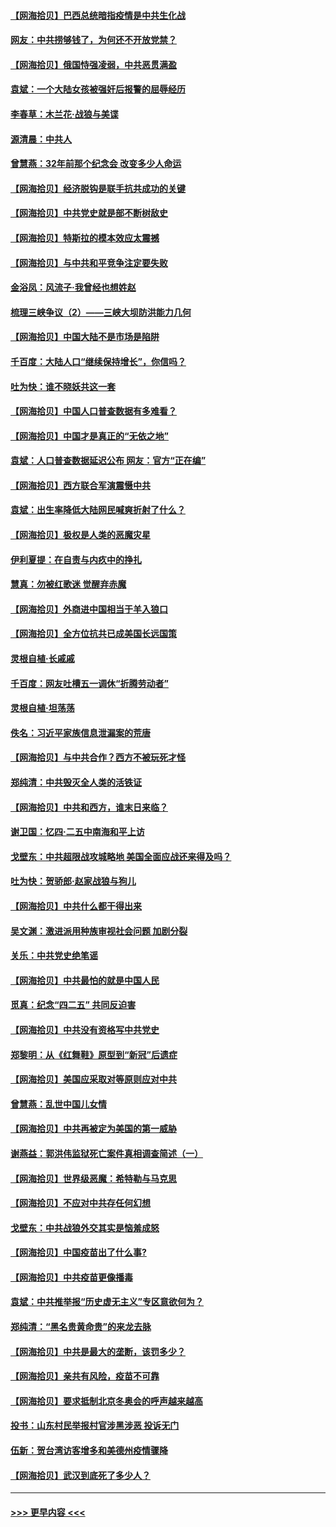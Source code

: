 #### [【网海拾贝】巴西总统暗指疫情是中共生化战](../pages/nsc993/n12938999.md?t=05120253) 
#### [网友：中共捞够钱了，为何还不开放党禁？](../pages/nsc993/n12938952.md?t=05120253) 
#### [【网海拾贝】俄国恃强凌弱，中共恶贯满盈](../pages/nsc993/n12936626.md?t=05120253) 
#### [袁斌：一个大陆女孩被强奸后报警的屈辱经历](../pages/nsc993/n12936547.md?t=05120253) 
#### [李春草：木兰花·战狼与美谍](../pages/nsc993/n12935995.md?t=05120253) 
#### [源清晨：中共人](../pages/nsc993/n12935589.md?t=05120253) 
#### [曾慧燕：32年前那个纪念会 改变多少人命运](../pages/nsc993/n12934233.md?t=05120253) 
#### [【网海拾贝】经济脱钩是联手抗共成功的关键](../pages/nsc993/n12934176.md?t=05120253) 
#### [【网海拾贝】中共党史就是部不断树敌史](../pages/nsc993/n12932844.md?t=05120253) 
#### [【网海拾贝】特斯拉的模本效应太震撼](../pages/nsc993/n12925626.md?t=05120253) 
#### [【网海拾贝】与中共和平竞争注定要失败](../pages/nsc993/n12923326.md?t=05120253) 
#### [金浴凤：风流子‧我曾经也想姓赵](../pages/nsc993/n12920911.md?t=05120253) 
#### [梳理三峡争议（2）——三峡大坝防洪能力几何](../pages/nsc993/n12920173.md?t=05120253) 
#### [【网海拾贝】中国大陆不是市场是陷阱](../pages/nsc993/n12920143.md?t=05120253) 
#### [千百度：大陆人口“继续保持增长”，你信吗？](../pages/nsc993/n12918946.md?t=05120253) 
#### [吐为快：谁不晓妖共这一套](../pages/nsc993/n12918941.md?t=05120253) 
#### [【网海拾贝】中国人口普查数据有多难看？](../pages/nsc993/n12917822.md?t=05120253) 
#### [【网海拾贝】中国才是真正的“无依之地”](../pages/nsc993/n12915845.md?t=05120253) 
#### [袁斌：人口普查数据延迟公布 网友：官方“正在编”](../pages/nsc993/n12915748.md?t=05120253) 
#### [【网海拾贝】西方联合军演震慑中共](../pages/nsc993/n12913466.md?t=05120253) 
#### [袁斌：出生率降低大陆网民喊爽折射了什么？](../pages/nsc993/n12913365.md?t=05120253) 
#### [【网海拾贝】极权是人类的恶魔灾星](../pages/nsc993/n12910697.md?t=05120253) 
#### [伊利夏提：在自责与内疚中的挣扎](../pages/nsc993/n12910493.md?t=05120253) 
#### [慧真：勿被红歌迷 觉醒弃赤魔](../pages/nsc993/n12910485.md?t=05120253) 
#### [【网海拾贝】外商进中国相当于羊入狼口](../pages/nsc993/n12908274.md?t=05120253) 
#### [【网海拾贝】全方位抗共已成美国长远国策](../pages/nsc993/n12906878.md?t=05120253) 
#### [灵根自植‧长戚戚](../pages/nsc993/n12905585.md?t=05120253) 
#### [千百度：网友吐槽五一调休“折腾劳动者”](../pages/nsc993/n12905934.md?t=05120253) 
#### [灵根自植‧坦荡荡](../pages/nsc993/n12905562.md?t=05120253) 
#### [佚名：习近平家族信息泄漏案的荒唐](../pages/nsc993/n12904705.md?t=05120253) 
#### [【网海拾贝】与中共合作？西方不被玩死才怪](../pages/nsc993/n12903873.md?t=05120253) 
#### [郑纯清：中共毁灭全人类的活铁证](../pages/nsc993/n12903785.md?t=05120253) 
#### [【网海拾贝】中共和西方，谁末日来临？](../pages/nsc993/n12903482.md?t=05120253) 
#### [谢卫国：忆四‧二五中南海和平上访](../pages/nsc993/n12902192.md?t=05120253) 
#### [戈壁东：中共超限战攻城略地 美国全面应战还来得及吗？](../pages/nsc993/n12902297.md?t=05120253) 
#### [吐为快：贺骄郎‧赵家战狼与狗儿](../pages/nsc993/n12902280.md?t=05120253) 
#### [【网海拾贝】中共什么都干得出来](../pages/nsc993/n12897500.md?t=05120253) 
#### [吴文渊：激进派用种族审视社会问题 加剧分裂](../pages/nsc993/n12893881.md?t=05120253) 
#### [关乐：中共党史绝笔谣](../pages/nsc993/n12897270.md?t=05120253) 
#### [【网海拾贝】中共最怕的就是中国人民](../pages/nsc993/n12894705.md?t=05120253) 
#### [觅真：纪念“四二五” 共同反迫害](../pages/nsc993/n12894553.md?t=05120253) 
#### [【网海拾贝】中共没有资格写中共党史](../pages/nsc993/n12892231.md?t=05120253) 
#### [郑黎明：从《红舞鞋》原型到“新冠”后遗症](../pages/nsc993/n12890469.md?t=05120253) 
#### [【网海拾贝】美国应采取对等原则应对中共](../pages/nsc993/n12889176.md?t=05120253) 
#### [曾慧燕：乱世中国儿女情](../pages/nsc993/n12887931.md?t=05120253) 
#### [【网海拾贝】中共再被定为美国的第一威胁](../pages/nsc993/n12887580.md?t=05120253) 
#### [谢燕益：郭洪伟监狱死亡案件真相调查简述（一）](../pages/nsc993/n12885648.md?t=05120253) 
#### [【网海拾贝】世界级恶魔：希特勒与马克思](../pages/nsc993/n12884062.md?t=05120253) 
#### [【网海拾贝】不应对中共存任何幻想](../pages/nsc993/n12881460.md?t=05120253) 
#### [戈壁东：中共战狼外交其实是恼羞成怒](../pages/nsc993/n12880392.md?t=05120253) 
#### [【网海拾贝】中国疫苗出了什么事?](../pages/nsc993/n12879124.md?t=05120253) 
#### [【网海拾贝】中共疫苗更像播毒](../pages/nsc993/n12876631.md?t=05120253) 
#### [袁斌：中共推举报“历史虚无主义”专区意欲何为？](../pages/nsc993/n12876530.md?t=05120253) 
#### [郑纯清：“黑名贵黄命贵”的来龙去脉](../pages/nsc993/n12875589.md?t=05120253) 
#### [【网海拾贝】中共是最大的垄断，该罚多少？](../pages/nsc993/n12874006.md?t=05120253) 
#### [【网海拾贝】亲共有风险，疫苗不可靠](../pages/nsc993/n12872224.md?t=05120253) 
#### [【网海拾贝】要求抵制北京冬奥会的呼声越来越高](../pages/nsc993/n12868962.md?t=05120253) 
#### [投书：山东村民举报村官涉黑涉恶 投诉无门](../pages/nsc993/n12869726.md?t=05120253) 
#### [伍新：贺台湾访客增多和美德州疫情骤降](../pages/nsc993/n12865651.md?t=05120253) 
#### [【网海拾贝】武汉到底死了多少人？](../pages/nsc993/n12863707.md?t=05120253) 

----
#### [ >>> 更早内容 <<< ](../indexes/nsc993-earlier.md)
